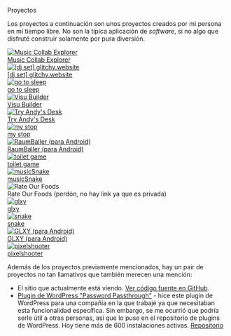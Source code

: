 Proyectos

Los proyectos a continuación son unos proyectos creados por mi persona en mi tiempo libre. No son la típica aplicación de _software_, si no algo que disfruté construir solamente por pura diversión.

<div class="grid-container">
<a class="thumbnail" href="https://github.com/KaeruCT/music-collab-explorer?tab=readme-ov-file#music-collab-explorer">
    <img src="/img/music-collab-explorer.png" alt="Music Collab Explorer">
    <div>Music Collab Explorer</div>
</a>
<a class="thumbnail" href="https://glitchy.website/">
    <img src="/img/glitchy.website.png" alt="[dj set] glitchy.website">
    <div>[dj set] glitchy.website</div>
</a>
<a class="thumbnail" href="https://kaeruct.github.io/go-to-sleep/">
    <img src="/img/gotosleep.png" alt="go to sleep">
    <div>go to sleep</div>
</a>
<a class="thumbnail" href="https://visu-builder.netlify.app/">
    <img src="/img/visu-builder.png" alt="Visu Builder">
    <div>Visu Builder</div>
</a>
<a class="thumbnail" href="https://desk.glitchy.website/">
    <img src="/img/tryandydesk.png" alt="Try Andy's Desk">
    <div>Try Andy's Desk</div>
</a>
<a class="thumbnail" href="https://github.com/KaeruCT/my-stop">
    <img src="/img/my-stop.png" alt="my stop">
    <div>my stop</div>
</a>
<a class="thumbnail" href="https://f-droid.org/packages/com.kaeruct.raumballer/">
    <img src="/img/raumballer.png" alt="RaumBaller (para Android)">
    <div>RaumBaller (para Android)</div>
</a>
<a class="thumbnail" href="https://kaeruct.github.io/tt/">
    <img src="/img/toiletgame.png" alt="toilet game">
    <div>toilet game</div>
</a>
<a class="thumbnail" href="https://kaeruct.github.io/musicSnake/">
    <img src="/img/musicSnake.png" alt="musicSnake">
    <div>musicSnake</div>
</a>
<div class="thumbnail">
    <img src="/img/rate-our-foods.png" alt="Rate Our Foods">
    <div>Rate Our Foods (perd&oacute;n, no hay link ya que es privada)</div>
</div>
<a class="thumbnail" href="https://kaeruct.github.io/legacy-projects/glxy/">
    <img src="/img/glxy.png" alt="glxy">
    <div>glxy</div>
</a>
<a class="thumbnail" href="https://kaeruct.github.io/legacy-projects/snake/">
    <img src="/img/snake.png" alt="snake">
    <div>snake</div>
</a>
<a class="thumbnail" href="https://f-droid.org/en/packages/com.kaeruct.glxy/">
    <img src="/img/glxy-android.png" alt="GLXY (para Android)">
    <div>GLXY (para Android)</div>
</a>
<a class="thumbnail" href="https://kaeruct.github.io/legacy-projects/pixelshooter/">
    <img src="/img/pixelshooter.png" alt="pixelshooter">
    <div>pixelshooter</div>
</a>
</div>

Además de los proyectos previamente mencionados, hay un pair de proyectos no tan llamativos que también merecen una mención:

*   El sitio que actualmente está viendo. [Ver código fuente en GitHub](https://github.com/kaeruct/andres.villarreal.co.cr).
*   [Plugin de WordPress "Password Passthrough"](https://wordpress.org/plugins/password-passthrough) - hice este plugin de WordPress para una compañía en la que trabajé ya que necesitaban esta funcionalidad específica. Sin embargo, se me ocurrió que podría serle útil a otras personas, así que lo puse en el repositorio de plugins de WordPress. Hoy tiene más de 600 instalaciones activas. [Repositorio](https://github.com/KaeruCT/wordpress-plugin-password-passthrough)